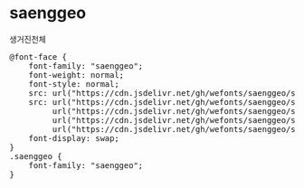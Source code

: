 # saenggeo
생거진천체

<pre>
@font-face {
    font-family: "saenggeo";
    font-weight: normal;
    font-style: normal;
    src: url("https://cdn.jsdelivr.net/gh/wefonts/saenggeo/saenggeo.eot");
    src: url("https://cdn.jsdelivr.net/gh/wefonts/saenggeo/saenggeo.eot?#iefix") format("embedded-opentype"),
         url("https://cdn.jsdelivr.net/gh/wefonts/saenggeo/saenggeo.woff2") format("woff2"),
         url("https://cdn.jsdelivr.net/gh/wefonts/saenggeo/saenggeo.woff") format("woff"),
         url("https://cdn.jsdelivr.net/gh/wefonts/saenggeo/saenggeo.ttf") format("truetype");
    font-display: swap;
}
.saenggeo {
    font-family: "saenggeo";
}
</pre>
